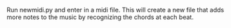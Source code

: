 Run newmidi.py and enter in a midi file. This will create a new file that adds more notes to the music by recognizing the chords at each beat.
